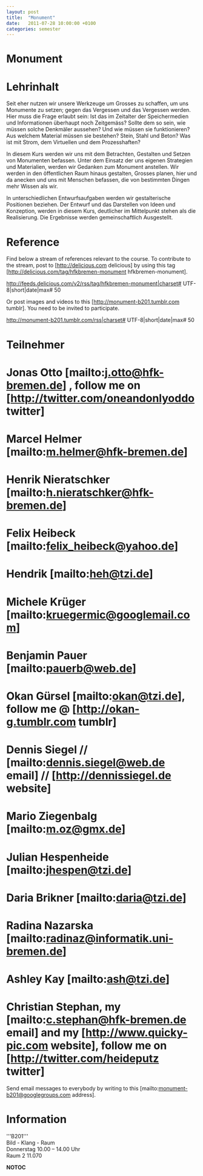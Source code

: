 ```yaml
---
layout: post
title:  "Monument"
date:   2011-07-28 10:00:00 +0100
categories: semester
---
```


# Monument

# Lehrinhalt
Seit eher nutzen wir unsere Werkzeuge um Grosses zu schaffen, um uns Monumente zu setzen; gegen das Vergessen und das Vergessen werden. Hier muss die Frage erlaubt sein: Ist das im Zeitalter der Speichermedien und Informationen überhaupt noch Zeitgemäss? Sollte dem so sein, wie müssen solche Denkmäler aussehen? Und wie müssen sie funktionieren? Aus welchem Material müssen sie bestehen? Stein, Stahl und Beton? Was ist mit Strom, dem Virtuellen und dem Prozesshaften?

In diesem Kurs werden wir uns mit dem Betrachten, Gestalten und Setzen von Monumenten befassen. Unter dem Einsatz der uns eigenen Strategien und Materialien, werden wir Gedanken zum Monument anstellen. Wir werden in den öffentlichen Raum hinaus gestalten, Grosses planen, hier und da anecken und uns mit Menschen befassen, die von bestimmten Dingen mehr Wissen als wir.

In unterschiedlichen Entwurfsaufgaben werden wir gestalterische Positionen beziehen. Der Entwurf und das Darstellen von Ideen und Konzeption, werden in diesem Kurs, deutlicher im Mittelpunkt stehen als die Realisierung. Die Ergebnisse werden gemeinschaftlich Ausgestellt.


# Reference
Find below a stream of references relevant to the course. To contribute to the stream, post to [http://delicious.com delicious] by using this tag [http://delicious.com/tag/hfkbremen-monument hfkbremen-monument].

<rss>http://feeds.delicious.com/v2/rss/tag/hfkbremen-monument|charset# UTF-8|short|date|max# 50</rss>

Or post images and videos to this [http://monument-b201.tumblr.com tumblr]. You need to be invited to participate.

<rss>http://monument-b201.tumblr.com/rss|charset# UTF-8|short|date|max# 50</rss>


# Teilnehmer
# Jonas Otto [mailto:j.otto@hfk-bremen.de] , follow me on [http://twitter.com/oneandonlyoddo twitter]
# Marcel Helmer [mailto:m.helmer@hfk-bremen.de]
# Henrik Nieratschker [mailto:h.nieratschker@hfk-bremen.de]
# Felix Heibeck [mailto:felix_heibeck@yahoo.de]
# Hendrik [mailto:heh@tzi.de]
# Michele Krüger [mailto:kruegermic@googlemail.com]
# Benjamin Pauer [mailto:pauerb@web.de]
# Okan Gürsel [mailto:okan@tzi.de], follow me @ [http://okan-g.tumblr.com tumblr]
# Dennis Siegel // [mailto:dennis.siegel@web.de email] // [http://dennissiegel.de website]
# Mario Ziegenbalg [mailto:m.oz@gmx.de]
# Julian Hespenheide [mailto:jhespen@tzi.de]
# Daria Brikner [mailto:daria@tzi.de]

# Radina Nazarska [mailto:radinaz@informatik.uni-bremen.de]
# Ashley Kay [mailto:ash@tzi.de]
# Christian Stephan, my [mailto:c.stephan@hfk-bremen.de email] and my [http://www.quicky-pic.com website], follow me on [http://twitter.com/heideputz twitter]


Send email messages to everybody by writing to this [mailto:monument-b201@googlegroups.com address].

# Information
'''B201'''<br/>
Bild - Klang - Raum<br/>
Donnerstag 10.00 – 14.00 Uhr<br/>
Raum 2 11.070

__NOTOC__


